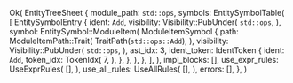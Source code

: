 Ok(
    EntityTreeSheet {
        module_path: `std::ops`,
        symbols: EntitySymbolTable(
            [
                EntitySymbolEntry {
                    ident: `Add`,
                    visibility: Visibility::PubUnder(
                        `std::ops`,
                    ),
                    symbol: EntitySymbol::ModuleItem(
                        ModuleItemSymbol {
                            path: ModuleItemPath::Trait(
                                TraitPath(`std::ops::Add`),
                            ),
                            visibility: Visibility::PubUnder(
                                `std::ops`,
                            ),
                            ast_idx: 3,
                            ident_token: IdentToken {
                                ident: `Add`,
                                token_idx: TokenIdx(
                                    7,
                                ),
                            },
                        },
                    ),
                },
            ],
        ),
        impl_blocks: [],
        use_expr_rules: UseExprRules(
            [],
        ),
        use_all_rules: UseAllRules(
            [],
        ),
        errors: [],
    },
)